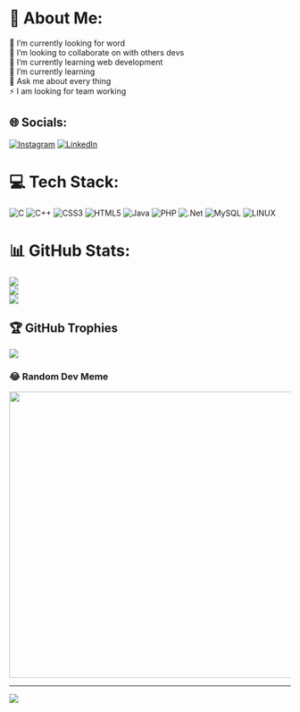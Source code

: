 # 💫 About Me:
🔭 I’m currently looking for word<br>👯 I’m looking to collaborate on with others devs<br>🤝 I’m currently learning web development<br>🌱 I’m currently learning<br>💬 Ask me about every thing<br>⚡ I am looking for team working


## 🌐 Socials:
[![Instagram](https://img.shields.io/badge/Instagram-%23E4405F.svg?logo=Instagram&logoColor=white)](https://instagram.com/agustin_barreto_) [![LinkedIn](https://img.shields.io/badge/LinkedIn-%230077B5.svg?logo=linkedin&logoColor=white)](https://linkedin.com/in/agustin-barreto-222a011a4) 

# 💻 Tech Stack:
![C](https://img.shields.io/badge/c-%2300599C.svg?style=for-the-badge&logo=c&logoColor=white) ![C++](https://img.shields.io/badge/c++-%2300599C.svg?style=for-the-badge&logo=c%2B%2B&logoColor=white) ![CSS3](https://img.shields.io/badge/css3-%231572B6.svg?style=for-the-badge&logo=css3&logoColor=white) ![HTML5](https://img.shields.io/badge/html5-%23E34F26.svg?style=for-the-badge&logo=html5&logoColor=white) ![Java](https://img.shields.io/badge/java-%23ED8B00.svg?style=for-the-badge&logo=java&logoColor=white) ![PHP](https://img.shields.io/badge/php-%23777BB4.svg?style=for-the-badge&logo=php&logoColor=white) ![.Net](https://img.shields.io/badge/.NET-5C2D91?style=for-the-badge&logo=.net&logoColor=white) ![MySQL](https://img.shields.io/badge/mysql-%2300f.svg?style=for-the-badge&logo=mysql&logoColor=white) ![LINUX](https://img.shields.io/badge/Linux-FCC624?style=for-the-badge&logo=linux&logoColor=black)
# 📊 GitHub Stats:
![](https://github-readme-stats.vercel.app/api?username=agustin200208&theme=gruvbox&hide_border=false&include_all_commits=false&count_private=false)<br/>
![](https://github-readme-streak-stats.herokuapp.com/?user=agustin200208&theme=gruvbox&hide_border=false)<br/>
![](https://github-readme-stats.vercel.app/api/top-langs/?username=agustin200208&theme=gruvbox&hide_border=false&include_all_commits=false&count_private=false&layout=compact)

## 🏆 GitHub Trophies
![](https://github-profile-trophy.vercel.app/?username=agustin200208&theme=radical&no-frame=false&no-bg=true&margin-w=4)

### 😂 Random Dev Meme
<img src="https://rm.up.railway.app/" width="512px"/>

---
[![](https://visitcount.itsvg.in/api?id=agustin200208&icon=0&color=0)](https://visitcount.itsvg.in)

<!-- Proudly created with GPRM ( https://gprm.itsvg.in ) -->

